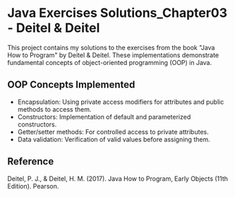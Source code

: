 # Java Exercises Solutions_Chapter03 - Deitel & Deitel
This project contains my solutions to the exercises from the book "Java How to Program" by Deitel & Deitel. These implementations demonstrate fundamental concepts of object-oriented programming (OOP) in Java.
## OOP Concepts Implemented

* Encapsulation: Using private access modifiers for attributes and public methods to access them.
* Constructors: Implementation of default and parameterized constructors.
* Getter/setter methods: For controlled access to private attributes.
* Data validation: Verification of valid values before assigning them.
## Reference
Deitel, P. J., & Deitel, H. M. (2017). Java How to Program, Early Objects (11th Edition). Pearson.
